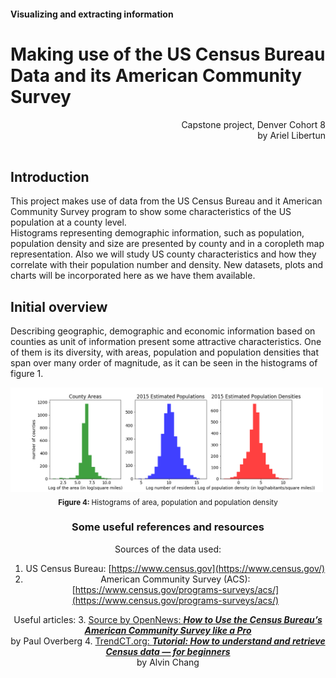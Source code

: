 #### Visualizing and extracting information
# Making use of the  US Census Bureau Data and its American Community Survey
<div style="text-align: right"> Capstone project, Denver Cohort 8<br>
by Ariel Libertun</div><br>



## Introduction
This project makes use of data from the US Census Bureau and it American Community Survey program to show some characteristics of the US population at a county level.<br>
Histograms representing demographic information, such as population, population density and size are presented by county and in a coropleth map representation. Also we will study US county characteristics and how they correlate with their population number and density. New datasets, plots and charts will be incorporated here as we have them available.

## Initial overview
Describing geographic, demographic and economic information based on counties as unit of information present some attractive characteristics. One of them is its diversity, with areas, population and population densities that span over many order of magnitude, as it can be seen in the histograms of figure 1.

<img alt="Histograms of county areas, populations and population densities" src="figures/area_pop_dens_hist.png" width='500'>
<div style="text-align: center"><sub><b>Figure 4: </b> Histograms of area, population and population density </sub>

### Some useful references and resources
Sources of the data used:
1. US Census Bureau: [https://www.census.gov](https://www.census.gov/)
2. American Community Survey (ACS): [https://www.census.gov/programs-surveys/acs/](https://www.census.gov/programs-surveys/acs/)

Useful articles:
3. [Source by OpenNews: <b><i>How to Use the Census Bureau’s American Community Survey like a Pro</i></b>](https://source.opennews.org/articles/how-use-census-bureau-american-community-survey/)<br>by Paul Overberg
4. [TrendCT.org: <b><i>Tutorial: How to understand and retrieve Census data — for beginners</i></b>](https://trendct.org/2015/08/14/tutorial-how-to-understand-and-retrieve-census-data-for-beginners/)<br> by Alvin Chang
